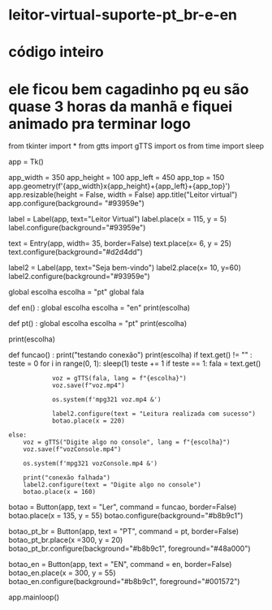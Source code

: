 # leitor-virtual-suporte-pt_br-e-en
# código inteiro
# ele ficou bem cagadinho pq eu são quase 3 horas da manhã e fiquei animado pra terminar logo

from tkinter import *
from gtts import gTTS
import os
from time import sleep

app = Tk()

app_width = 350
app_height = 100
app_left = 450
app_top = 150
app.geometry(f'{app_width}x{app_height}+{app_left}+{app_top}')
app.resizable(height = False, width = False)
app.title("Leitor virtual")
app.configure(background= "#93959e")

label = Label(app, text="Leitor Virtual")
label.place(x = 115, y = 5)
label.configure(background="#93959e")

text = Entry(app, width= 35, border=False)
text.place(x= 6, y = 25)
text.configure(background="#d2d4dd")

label2 = Label(app, text="Seja bem-vindo")
label2.place(x= 10, y=60)
label2.configure(background="#93959e")

global escolha
escolha = "pt"
global fala

def en() :
    global escolha
    escolha = "en"
    print(escolha)

def pt() :
    global escolha
    escolha = "pt"
    print(escolha)

print(escolha)

def funcao() :
    print("testando conexão")
    print(escolha)
    if text.get() != "" :
        teste = 0
        for i in range(0, 1):
            sleep(1)
            teste += 1
            if teste == 1:
                fala = text.get()

                voz = gTTS(fala, lang = f"{escolha}")
                voz.save(f"voz.mp4")

                os.system(f'mpg321 voz.mp4 &')

                label2.configure(text = "Leitura realizada com sucesso")
                botao.place(x = 220)

    else:
        voz = gTTS("Digite algo no console", lang = f"{escolha}")
        voz.save(f"vozConsole.mp4")

        os.system(f'mpg321 vozConsole.mp4 &')

        print("conexão falhada")
        label2.configure(text = "Digite algo no console")
        botao.place(x = 160)

botao = Button(app, text = "Ler", command = funcao, border=False)
botao.place(x = 135, y = 55) 
botao.configure(background="#b8b9c1")

botao_pt_br = Button(app, text = "PT", command = pt, border=False)
botao_pt_br.place(x =300, y = 20) 
botao_pt_br.configure(background="#b8b9c1", foreground="#48a000")

botao_en = Button(app, text = "EN", command = en, border=False)
botao_en.place(x = 300, y = 55) 
botao_en.configure(background="#b8b9c1", foreground="#001572")

app.mainloop()
